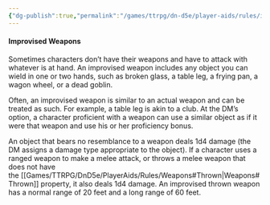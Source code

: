```yaml
---
{"dg-publish":true,"permalink":"/games/ttrpg/dn-d5e/player-aids/rules/improvised-weapons/","tags":["TTRPG/DND/5e","Rules"],"noteIcon":""}
---
```



#### Improvised Weapons

Sometimes characters don’t have their weapons and have to attack with whatever is at hand. An improvised weapon includes any object you can wield in one or two hands, such as broken glass, a table leg, a frying pan, a wagon wheel, or a dead goblin.

Often, an improvised weapon is similar to an actual weapon and can be treated as such. For example, a table leg is akin to a club. At the DM’s option, a character proficient with a weapon can use a similar object as if it were that weapon and use his or her proficiency bonus.

An object that bears no resemblance to a weapon deals 1d4 damage (the DM assigns a damage type appropriate to the object). If a character uses a ranged weapon to make a melee attack, or throws a melee weapon that does not have the [[Games/TTRPG/DnD5e/PlayerAids/Rules/Weapons#Thrown\|Weapons#Thrown]] property, it also deals 1d4 damage. An improvised thrown weapon has a normal range of 20 feet and a long range of 60 feet.